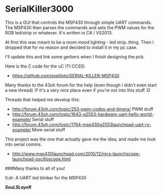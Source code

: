 # SerialKiller3000


This is a GUI that controls the MSP430 through simple UART commands. 
The MSP430 then parses the commands and sets the PWM values for the RGB led/strip or whatever. 
It's written in C# / VS2013.

At first this was meant to be a room mood lighting - led strip..thing. Then I dropped that for no reason and decided to install it in my pc case. 

I'll update this and link some gerbers when I finish designing the pcb.

Here is the C code for the uC (TI CCS5)
 - https://github.com/espilioto/SERIAL-KILLER-MSP430

Many thanks to the 43oh forum for the help (even though I didn't even start a new thread) :P 
It's a very nice place even if you're not into this stuff :D

Threads that helped me develop this: 
 - http://forum.43oh.com/topic/253-pwm-codes-and-timera/ PWM stuff 
 - http://forum.43oh.com/topic/1643-g2553-hardware-uart-hello-world-example/ Serial stuff 
 - http://forum.43oh.com/topic/1764-msp430g2553launchpad-uart-rx-example/ More serial stuff

This project was the one that actually gave me the idea, and made me look into serial comms.
 - http://www.msp430launchpad.com/2010/12/njcs-launchscope-launchpad-oscilloscope.html 

###Many thanks to all of you!

tl;dr: A UART led blinker for the MSP430

***SouLSLayeR***
